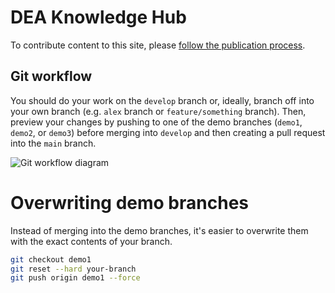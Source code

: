 # DEA Knowledge Hub

To contribute content to this site, please [follow the publication process](https://geoscienceau.sharepoint.com/:w:/r/sites/DEA/_layouts/15/Doc.aspx?sourcedoc=%7BE75F31A8-1648-4DA3-9E36-9BB8135921B2%7D&file=DEA%20Publication%20Process.docx&action=default&mobileredirect=true).

## Git workflow

You should do your work on the `develop` branch or, ideally, branch off into your own branch (e.g. `alex` branch or `feature/something` branch). Then, preview your changes by pushing to one of the demo branches (`demo1`, `demo2`, or `demo3`) before merging into `develop` and then creating a pull request into the `main` branch.

![Git workflow diagram](https://mermaid.ink/svg/pako:eNqNkT9PAzEMxb9KZOl0SxmgW0aoxMIGYxY3cS8Rl-SUOlTVKd-d9C_t6RBsz88_20_yCDoaAglNM7rgWIpRtJ3j14SDbWvVbm3cvUTvHb_hmvrqbbDfUimiNI0KKlxo8fEsVRBCH-GDWicM2gpDX9TH4dizpD9j5jtvyu9jTg8n_evMxZuy110zKXx8nDAzmz2ljv4VYe7A098HbujlHePRhZ8E5wlYQK1ry9QfjYe2ArbkSYGs0tAGc88KVCgVxczxfR80SE6ZFpAHg0wrh11CfzLLN_hJsJw)

<!-- ```mermaid -->
<!-- %%{init: { 'gitGraph': {'showCommitLabel': false}} }%% -->
<!--  -->
<!-- gitGraph TB: -->
<!--   commit -->
<!--   branch develop -->
<!--   checkout develop -->
<!--   commit -->
<!--   branch your-branch -->
<!--   checkout develop -->
<!--   checkout your-branch -->
<!--   commit -->
<!--   commit -->
<!--   branch demo1 -->
<!--   commit -->
<!--   checkout develop -->
<!--   merge your-branch -->
<!--   checkout develop -->
<!--   commit -->
<!--   branch demo2 -->
<!--   commit -->
<!--   checkout develop -->
<!--   branch demo3 -->
<!--   checkout main -->
<!--   merge develop -->
<!-- ``` -->

# Overwriting demo branches

Instead of merging into the demo branches, it's easier to overwrite them with the exact contents of your branch.

```bash
git checkout demo1
git reset --hard your-branch
git push origin demo1 --force
```
